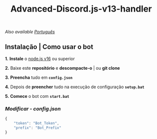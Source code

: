 <h1 align="center">
Advanced-Discord.js-v13-handler</h1><br/>

_Also available [Português](README_pt-BR.md)_

## **Instalação | Como usar o bot**

**1.** **Instale** o [node.js v16](https://nodejs.org/en/) ou superior

**2.** Baixe este **repositório** e **descompacte-o** | ou **git clone**

**3.** **Preencha** tudo em **`config.json`**

**4.** Depois de **preencher** tudo na execução de configuração **`setup.bat`**

**5.** **Comece** o bot com **`start.bat`**
<br/>

### _Modificar - config.json_

```javascript
{
    "token": "Bot_Token",
    "prefix": "Bot_Prefix"
}
```

<br/>
